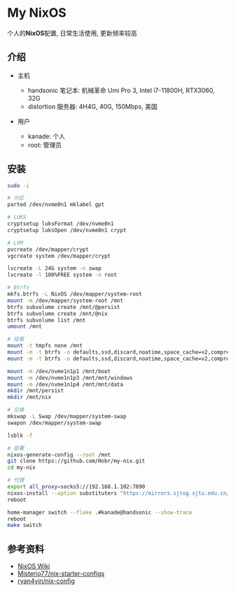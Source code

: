 # My NixOS

个人的**NixOS**配置, 日常生活使用, 更新频率较高

## 介绍

- 主机
  - handsonic 笔记本: 机械革命 Umi Pro 3, Intel i7-11800H, RTX3060, 32G
  - distortion 服务器: 4H4G, 40G, 150Mbps, 美国

- 用户
  - kanade: 个人
  - root: 管理员

## 安装

```bash
sudo -i

# 分区
parted /dev/nvme0n1 mklabel gpt

# LUKS
cryptsetup luksFormat /dev/nvme0n1
cryptsetup luksOpen /dev/nvme0n1 crypt

# LVM
pvcreate /dev/mapper/crypt
vgcreate system /dev/mapper/crypt

lvcreate -L 24G system -n swap
lvcreate -l 100%FREE system -n root

# Btrfs
mkfs.btrfs -L NixOS /dev/mapper/system-root
mount -m /dev/mapper/system-root /mnt
btrfs subvolume create /mnt/@persist
btrfs subvolume create /mnt/@nix
btrfs subvolume list /mnt
umount /mnt

# 挂载
mount -t tmpfs none /mnt
mount -m -t btrfs -o defaults,ssd,discard,noatime,space_cache=v2,compress=zstd,subvol=@persist /dev/mapper/system-root /mnt/persist
mount -m -t btrfs -o defaults,ssd,discard,noatime,space_cache=v2,compress=zstd,subvol=@nix /dev/mapper/system-root /mnt/nix

mount -m /dev/nvme1n1p1 /mnt/boot
mount -m /dev/nvme1n1p3 /mnt/mnt/windows
mount -m /dev/nvme1n1p4 /mnt/mnt/data
mkdir /mnt/persist
mkdir /mnt/nix

# 交换
mkswap -L Swap /dev/mapper/system-swap
swapon /dev/mapper/system-swap

lsblk -f

# 部署
nixos-generate-config --root /mnt
git clone https://github.com/Hobr/my-nix.git
cd my-nix

# 代理
export all_proxy=socks5://192.168.1.102:7890
nixos-install --option substituters "https://mirrors.sjtug.sjtu.edu.cn/nix-channels/store" --show-trace --flake .#handsonic
reboot

home-manager switch --flake .#kanade@handsonic --show-trace
reboot
make switch
```

## 参考资料

- [NixOS Wiki](https://nixos.wiki/)
- [Misterio77/nix-starter-configs](https://github.com/Misterio77/nix-starter-configs)
- [ryan4yin/nix-config](https://github.com/ryan4yin/nix-config)
